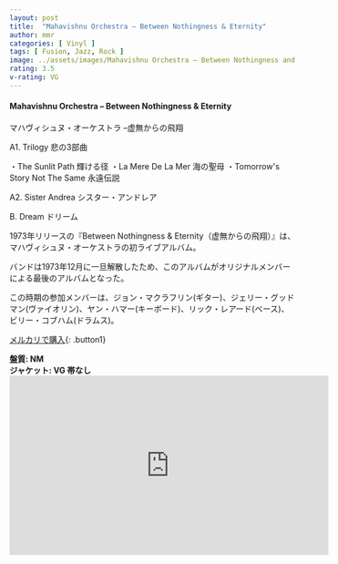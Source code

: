 ```yaml
---
layout: post
title:  "Mahavishnu Orchestra – Between Nothingness & Eternity"
author: mmr
categories: [ Vinyl ]
tags: [ Fusion, Jazz, Rock ]
image: ../assets/images/Mahavishnu Orchestra – Between Nothingness and Eternity.jpg
rating: 3.5
v-rating: VG
---
```


#### Mahavishnu Orchestra – Between Nothingness & Eternity

マハヴィシュヌ・オーケストラ –虚無からの飛翔

A1. Trilogy 悲の3部曲

・The Sunlit Path 輝ける径
・La Mere De La Mer 海の聖母
・Tomorrow's Story Not The Same 永遠伝説 

A2. Sister Andrea シスター・アンドレア

B. Dream ドリーム

1973年リリースの『Between Nothingness & Eternity（虚無からの飛翔）』は、マハヴィシュヌ・オーケストラの初ライブアルバム。

バンドは1973年12月に一旦解散したため、このアルバムがオリジナルメンバーによる最後のアルバムとなった。

この時期の参加メンバーは、ジョン・マクラフリン(ギター)、ジェリー・グッドマン(ヴァイオリン)、ヤン・ハマー(キーボード)、リック・レアード(ベース)、ビリー・コブハム(ドラムス)。


[メルカリで購入](https://jp.mercari.com/item/m52385944787?afid=6142608987){: .button1}

<div class="mt-4 mb-4 d-flex align-items-center">
<strong class="mr-1">盤質: NM</strong>
</div>
<div class="mt-4 mb-4 d-flex align-items-center">
<strong class="mr-1">ジャケット: VG 帯なし</strong>
</div>

<iframe width="560" height="315" src="https://www.youtube.com/embed/YmNkGQm1YE4?si=gEa6Sy-PJm8ff3Y4" title="YouTube video player" frameborder="0" allow="accelerometer; autoplay; clipboard-write; encrypted-media; gyroscope; picture-in-picture; web-share" referrerpolicy="strict-origin-when-cross-origin" allowfullscreen></iframe>
